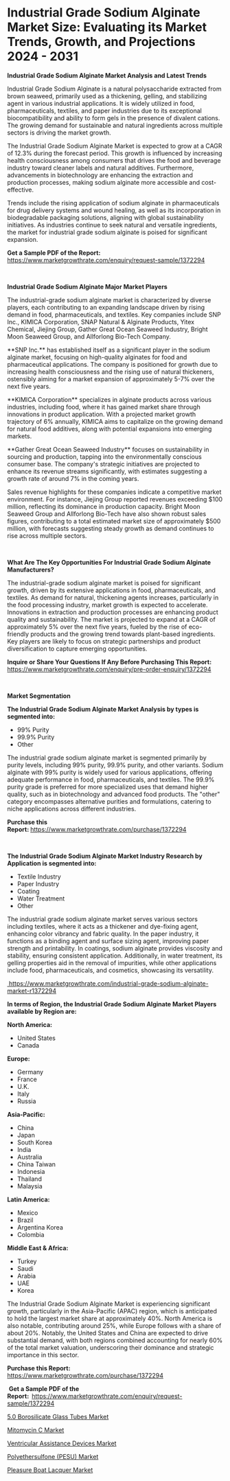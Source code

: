 <p><h1>Industrial Grade Sodium Alginate Market Size: Evaluating its Market Trends, Growth, and Projections 2024 - 2031</h1></p><p><strong>Industrial Grade Sodium Alginate Market Analysis and Latest Trends</strong></p>
<p><p>Industrial Grade Sodium Alginate is a natural polysaccharide extracted from brown seaweed, primarily used as a thickening, gelling, and stabilizing agent in various industrial applications. It is widely utilized in food, pharmaceuticals, textiles, and paper industries due to its exceptional biocompatibility and ability to form gels in the presence of divalent cations. The growing demand for sustainable and natural ingredients across multiple sectors is driving the market growth.</p><p>The Industrial Grade Sodium Alginate Market is expected to grow at a CAGR of 12.3% during the forecast period. This growth is influenced by increasing health consciousness among consumers that drives the food and beverage industry toward cleaner labels and natural additives. Furthermore, advancements in biotechnology are enhancing the extraction and production processes, making sodium alginate more accessible and cost-effective. </p><p>Trends include the rising application of sodium alginate in pharmaceuticals for drug delivery systems and wound healing, as well as its incorporation in biodegradable packaging solutions, aligning with global sustainability initiatives. As industries continue to seek natural and versatile ingredients, the market for industrial grade sodium alginate is poised for significant expansion.</p></p>
<p><strong>Get a Sample PDF of the Report:&nbsp;</strong> <a href="https://www.marketgrowthrate.com/enquiry/request-sample/1372294">https://www.marketgrowthrate.com/enquiry/request-sample/1372294</a></p>
<p>&nbsp;</p>
<p><strong>Industrial Grade Sodium Alginate Major Market Players</strong></p>
<p><p>The industrial-grade sodium alginate market is characterized by diverse players, each contributing to an expanding landscape driven by rising demand in food, pharmaceuticals, and textiles. Key companies include SNP Inc., KIMICA Corporation, SNAP Natural & Alginate Products, Yitex Chemical, Jiejing Group, Gather Great Ocean Seaweed Industry, Bright Moon Seaweed Group, and Allforlong Bio-Tech Company.</p><p>**SNP Inc.** has established itself as a significant player in the sodium alginate market, focusing on high-quality alginates for food and pharmaceutical applications. The company is positioned for growth due to increasing health consciousness and the rising use of natural thickeners, ostensibly aiming for a market expansion of approximately 5-7% over the next five years.</p><p>**KIMICA Corporation** specializes in alginate products across various industries, including food, where it has gained market share through innovations in product application. With a projected market growth trajectory of 6% annually, KIMICA aims to capitalize on the growing demand for natural food additives, along with potential expansions into emerging markets.</p><p>**Gather Great Ocean Seaweed Industry** focuses on sustainability in sourcing and production, tapping into the environmentally conscious consumer base. The company's strategic initiatives are projected to enhance its revenue streams significantly, with estimates suggesting a growth rate of around 7% in the coming years.</p><p>Sales revenue highlights for these companies indicate a competitive market environment. For instance, Jiejing Group reported revenues exceeding $100 million, reflecting its dominance in production capacity. Bright Moon Seaweed Group and Allforlong Bio-Tech have also shown robust sales figures, contributing to a total estimated market size of approximately $500 million, with forecasts suggesting steady growth as demand continues to rise across multiple sectors.</p></p>
<p>&nbsp;</p>
<p><strong>What Are The Key Opportunities For Industrial Grade Sodium Alginate Manufacturers?</strong></p>
<p><p>The industrial-grade sodium alginate market is poised for significant growth, driven by its extensive applications in food, pharmaceuticals, and textiles. As demand for natural, thickening agents increases, particularly in the food processing industry, market growth is expected to accelerate. Innovations in extraction and production processes are enhancing product quality and sustainability. The market is projected to expand at a CAGR of approximately 5% over the next five years, fueled by the rise of eco-friendly products and the growing trend towards plant-based ingredients. Key players are likely to focus on strategic partnerships and product diversification to capture emerging opportunities.</p></p>
<p><strong>Inquire or Share Your Questions If Any Before Purchasing This Report:</strong> <a href="https://www.marketgrowthrate.com/enquiry/pre-order-enquiry/1372294">https://www.marketgrowthrate.com/enquiry/pre-order-enquiry/1372294</a></p>
<p>&nbsp;</p>
<p><strong>Market Segmentation</strong></p>
<p><strong>The Industrial Grade Sodium Alginate Market Analysis by types is segmented into:</strong></p>
<p><ul><li>99% Purity</li><li>99.9% Purity</li><li>Other</li></ul></p>
<p><p>The industrial grade sodium alginate market is segmented primarily by purity levels, including 99% purity, 99.9% purity, and other variants. Sodium alginate with 99% purity is widely used for various applications, offering adequate performance in food, pharmaceuticals, and textiles. The 99.9% purity grade is preferred for more specialized uses that demand higher quality, such as in biotechnology and advanced food products. The "other" category encompasses alternative purities and formulations, catering to niche applications across different industries.</p></p>
<p><strong>Purchase this Report:&nbsp;</strong><a href="https://www.marketgrowthrate.com/purchase/1372294">https://www.marketgrowthrate.com/purchase/1372294</a></p>
<p>&nbsp;</p>
<p><strong>The Industrial Grade Sodium Alginate Market Industry Research by Application is segmented into:</strong></p>
<p><ul><li>Textile Industry</li><li>Paper Industry</li><li>Coating</li><li>Water Treatment</li><li>Other</li></ul></p>
<p><p>The industrial grade sodium alginate market serves various sectors including textiles, where it acts as a thickener and dye-fixing agent, enhancing color vibrancy and fabric quality. In the paper industry, it functions as a binding agent and surface sizing agent, improving paper strength and printability. In coatings, sodium alginate provides viscosity and stability, ensuring consistent application. Additionally, in water treatment, its gelling properties aid in the removal of impurities, while other applications include food, pharmaceuticals, and cosmetics, showcasing its versatility.</p></p>
<p><a href="https://www.marketgrowthrate.com/industrial-grade-sodium-alginate-market-r1372294">&nbsp;https://www.marketgrowthrate.com/industrial-grade-sodium-alginate-market-r1372294</a></p>
<p><strong>In terms of Region, the Industrial Grade Sodium Alginate Market Players available by Region are:</strong></p>
<p>
    <p> <strong> North America: </strong>
        <ul>
            <li>United States</li>
            <li>Canada</li>
        </ul>
        </p> 
    <p> <strong> Europe: </strong>
        <ul>
            <li>Germany</li>
            <li>France</li>
            <li>U.K.</li>
            <li>Italy</li>
            <li>Russia</li>
        </ul>
        </p> 
    <p> <strong> Asia-Pacific: </strong>
        <ul>
            <li>China</li>
            <li>Japan</li>
            <li>South Korea</li>
            <li>India</li>
            <li>Australia</li>
            <li>China Taiwan</li>
            <li>Indonesia</li>
            <li>Thailand</li>
            <li>Malaysia</li>
        </ul>
        </p> 
    <p> <strong> Latin America: </strong>
        <ul>
            <li>Mexico</li>
            <li>Brazil</li>
            <li>Argentina Korea</li>
            <li>Colombia</li>
        </ul>
        </p> 
    <p> <strong> Middle East & Africa: </strong>
        <ul>
            <li>Turkey</li>
            <li>Saudi</li>
            <li>Arabia</li>
            <li>UAE</li>
            <li>Korea</li>
        </ul>
    </p>
    </p>
<p><p>The Industrial Grade Sodium Alginate Market is experiencing significant growth, particularly in the Asia-Pacific (APAC) region, which is anticipated to hold the largest market share at approximately 40%. North America is also notable, contributing around 25%, while Europe follows with a share of about 20%. Notably, the United States and China are expected to drive substantial demand, with both regions combined accounting for nearly 60% of the total market valuation, underscoring their dominance and strategic importance in this sector.</p></p>
<p><strong>Purchase this Report: </strong><a href="https://www.marketgrowthrate.com/purchase/1372294">https://www.marketgrowthrate.com/purchase/1372294</a></p>
<p>&nbsp;<strong>Get a Sample PDF of the Report:&nbsp;&nbsp;</strong><a href="https://www.marketgrowthrate.com/enquiry/request-sample/1372294">https://www.marketgrowthrate.com/enquiry/request-sample/1372294</a></p>
<p><strong></strong></p>
<p><p><a href="https://issuu.com/reportprime-2/docs/50-borosilicate-glass-tubes-market-_72a50a2ad91588">5.0 Borosilicate Glass Tubes Market</a></p><p><a href="https://www.linkedin.com/pulse/mitomycin-c-market-global-trends-forecast-2024-2031-zu4de">Mitomycin C Market</a></p><p><a href="https://medium.com/@wallacecumfgmings567556/emerging-market-trends-and-regional-analysis-of-ventricular-assistance-devices-market-forecasted-5eb19449b95a?postPublishedType=repub">Ventricular Assistance Devices Market</a></p><p><a href="https://issuu.com/reportprime-2/docs/polyethersulfone-pesu-market-size-2_8a6fc89c2a6d7e">Polyethersulfone (PESU) Market</a></p><p><a href="https://github.com/MarlinNader2023/Market-Research-Report-List-1/blob/main/pleasure-boat-lacquer-market.md">Pleasure Boat Lacquer Market</a></p></p>